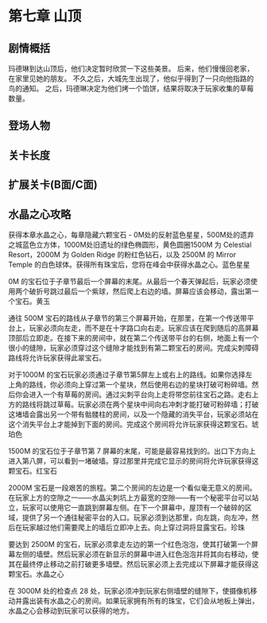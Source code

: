 # 第七章 山顶
## 剧情概括
玛德琳到达山顶后，他们决定暂时欣赏一下这些美景。 后来，他们慢慢回老家，在家里见她的朋友。 不久之后，大城先生出现了，他似乎得到了一只向他指路的鸟的通知。 之后，玛德琳决定为他们烤一个馅饼，结果将取决于玩家收集的草莓数量。 
## 登场人物

## 关卡长度
## 扩展关卡(**B面**/**C面**)
## 水晶之心攻略
获得本章水晶之心，每章隐藏六颗宝石 - 0M处的反射蓝色星星，500M处的遗弃之城蓝色立方体，1000M处旧遗址的绿色椭圆形，黄色圆圈1500M 为 Celestial Resort，2000M 为 Golden Ridge 的粉红色钻石，以及 2500M 的 Mirror Temple 的白色球体。获得所有珠宝后，您将在峰会中获得水晶之心。蓝色星星

0M 的宝石位于子章节最后一个屏幕的末尾。从最后一个春天弹起后，玩家必须使用两个破折号跳过最后一个紫球，然后爬上右边的墙。屏幕应该会移动，露出第一个宝石。黄玉

通往 500M 宝石的路线从子章节的第三个屏幕开始，在那里，在第一个传送带平台上，玩家必须向左走，而不是在十字路口向右走。玩家应该在爬到随后的高屏幕顶部后立即走。在接下来的房间中，就在第二个传送带平台的右侧，地面上有一个很小的缝隙，玩家必须穿过这个缝隙才能找到有第二颗宝石的房间。完成尖刺障碍路线将允许玩家获得此翠宝石。

对于1000M 的宝石玩家必须通过子章节第5屏左上或右上的路线。如果你选择左上角的路线，你必须向上穿过第一个星块，然后使用右边的星块打破可粉碎墙。然后你会进入一个有草莓的房间。通过尖刺平台向上走将带您前往宝石之路。走右上方的路线将跳过草莓。玩家必须在两个星块中间向右冲刺才能打破可粉碎墙；打破这堵墙会露出另一个带有骷髅柱的房间，以及一个隐藏的消失平台，玩家必须站在这个消失平台上才能掉到下面的房间。完成这个房间将允许玩家获得这颗宝石。琥珀色

1500M 的宝石位于子章节第 7 屏幕的末尾，可能是最容易找到的。出口下方向上进入第八屏，可以看到一堵破墙。穿过那里并完成它显示的房间将允许玩家获得这颗宝石。红宝石

2000M 宝石是一段艰苦的旅程。第二个房间的左边是一个看似毫无意义的房间。在玩家上方的空隙之一——水晶尖刺坑上方最宽的空隙——有一个秘密平台可以站立，玩家可以使用它一直跳到屏幕左侧。在下一个屏幕中，屋顶有一个破碎的区域，提供了另一个通往秘密平台的入口。玩家必须到达那里，向左跳，向左冲，然后在玩家越过他们需要爬上的墙后立即冲上去。向上穿过洞将显露宝石。珍珠

要达到 2500M 的宝石，玩家必须拿走左边的第一个红色泡泡，使其打破第一个屏幕左侧的墙壁。然后玩家必须在新显示的屏幕中进入红色泡泡并将其向右移动，使其在最终停止移动之前打破更多墙壁。然后玩家必须上去完成以下屏幕才能获得这颗宝石。水晶之心

在 3000M 处的检查点 28 处，玩家必须冲到玩家右侧墙壁的缝隙下，使摄像机移动并露出装有水晶之心的房间。如果玩家拥有所有的珠宝，它们会从地板上弹出，水晶之心会移动到玩家可以获得的地方。 
